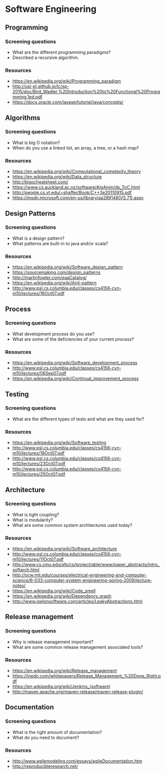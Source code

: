 # Software Engineering

## Programming
### Screening questions

* What are the different programming paradigms?
* Described a recursive algorithm.

### Resources

* https://en.wikipedia.org/wiki/Programming_paradigm 
* http://usi-pl.github.io/lc/sp-2015/doc/Bird_Wadler.%20Introduction%20to%20Functional%20Programming.1ed.pdf
* https://docs.oracle.com/javase/tutorial/java/concepts/

## Algorithms
### Screening questions

* What is big O notation?
* When do you use a linked list, an array, a tree, or a hash map?

### Resources

* https://en.wikipedia.org/wiki/Computational_complexity_theory
* https://en.wikipedia.org/wiki/Data_structure
* http://bigocheatsheet.com/
* https://www.cs.auckland.ac.nz/software/AlgAnim/ds_ToC.html
* http://people.cs.vt.edu/~shaffer/Book/C++3e20110915.pdf
* https://msdn.microsoft.com/en-us/library/aa289148(VS.71).aspx

## Design Patterns
### Screening questions
* What is a design pattern?
* What patterns are built-in to java and/or scala?

### Resources

* https://en.wikipedia.org/wiki/Software_design_pattern
* https://sourcemaking.com/design_patterns
* http://martinfowler.com/eaaCatalog/
* https://en.wikipedia.org/wiki/Anti-pattern
* http://www.psl.cs.columbia.edu/classes/cs4156-cvn-m10/lectures/16Oct07.pdf

## Process

### Screening questions
* What development process do you use?
* What are some of the deficiencies of your current process?

### Resources

* https://en.wikipedia.org/wiki/Software_development_process
* http://www.psl.cs.columbia.edu/classes/cs4156-cvn-m10/lectures/06Sep07.pdf
* https://en.wikipedia.org/wiki/Continual_improvement_process

## Testing

### Screening questions
* What are the different types of tests and what are they used for?

### Resources

* https://en.wikipedia.org/wiki/Software_testing
* http://www.psl.cs.columbia.edu/classes/cs4156-cvn-m10/lectures/18Oct07.pdf
* http://www.psl.cs.columbia.edu/classes/cs4156-cvn-m10/lectures/23Oct07.pdf
* http://www.psl.cs.columbia.edu/classes/cs4156-cvn-m10/lectures/25Oct07.pdf

## Architecture

### Screening questions
* What is tight coupling?
* What is modularity?
* What are some common system architectures used today?

### Resources

* https://en.wikipedia.org/wiki/Software_architecture
* http://www.psl.cs.columbia.edu/classes/cs4156-cvn-m10/lectures/11Oct07.pdf
* http://www.cs.cmu.edu/afs/cs/project/able/www/paper_abstracts/intro_softarch.html
* http://ocw.mit.edu/courses/electrical-engineering-and-computer-science/6-033-computer-system-engineering-spring-2009/lecture-notes/
* https://en.wikipedia.org/wiki/Code_smell
* https://en.wikipedia.org/wiki/Dependency_graph
* http://www.joelonsoftware.com/articles/LeakyAbstractions.html

## Release management

### Screening questions
* Why is release management important?
* What are some common release management associated tools?

### Resources

* https://en.wikipedia.org/wiki/Release_management
* https://inedo.com/whitepapers/Release_Management_%20Done_Right.pdf
* https://en.wikipedia.org/wiki/Jenkins_(software)
* http://maven.apache.org/maven-release/maven-release-plugin/

## Documentation

### Screening questions
* What is the right amount of documentation?
* What do you need to document?

### Resources

* http://www.agilemodeling.com/essays/agileDocumentation.htm
* http://reproducibleresearch.net/